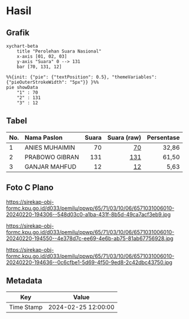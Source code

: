 # Hasil

## Grafik

```mermaid
xychart-beta
    title "Perolehan Suara Nasional"
    x-axis [01, 02, 03]
    y-axis "Suara" 0 --> 131
    bar [70, 131, 12]
```

```mermaid
%%{init: {"pie": {"textPosition": 0.5}, "themeVariables": {"pieOuterStrokeWidth": "5px"}} }%%
pie showData
    "1" : 70
    "2" : 131
    "3" : 12
```

## Tabel

| No. | Nama Paslon    | Suara | Suara (raw) | Persentase |
|:--- |:-------------- | -----:| -----------:| ----------:|
| 1   | ANIES MUHAIMIN | 70    | [70][p-1]   | 32,86      |
| 2   | PRABOWO GIBRAN | 131   | [131][p-2]  | 61,50      |
| 3   | GANJAR MAHFUD  | 12    | [12][p-3]   | 5,63       |


[p-1]: https://github.com/gigit-pemilu/pemilu-2024/blob/main/pilpres/hitung-suara/sub/65-kalimantan-utara/sub/71-kota-tarakan/sub/03-tarakan-timur/sub/1006-pantai-amal/sub/010-tps/sub/paslon-1.txt
[p-2]: https://github.com/gigit-pemilu/pemilu-2024/blob/main/pilpres/hitung-suara/sub/65-kalimantan-utara/sub/71-kota-tarakan/sub/03-tarakan-timur/sub/1006-pantai-amal/sub/010-tps/sub/paslon-2.txt
[p-3]: https://github.com/gigit-pemilu/pemilu-2024/blob/main/pilpres/hitung-suara/sub/65-kalimantan-utara/sub/71-kota-tarakan/sub/03-tarakan-timur/sub/1006-pantai-amal/sub/010-tps/sub/paslon-3.txt

## Foto C Plano

https://sirekap-obj-formc.kpu.go.id/d033/pemilu/ppwp/65/71/03/10/06/6571031006010-20240220-194306--548d03c0-a1ba-431f-8b5d-49ca7acf3eb9.jpg

https://sirekap-obj-formc.kpu.go.id/d033/pemilu/ppwp/65/71/03/10/06/6571031006010-20240220-194550--4e378d7c-ee69-4e6b-ab75-81ab67756928.jpg

https://sirekap-obj-formc.kpu.go.id/d033/pemilu/ppwp/65/71/03/10/06/6571031006010-20240220-194636--0c6cfbe1-5d69-4f50-9ed8-2c42dbc43750.jpg


## Metadata

| Key        | Value               |
| ---------- | ------------------- |
| Time Stamp | 2024-02-25 12:00:00 |




